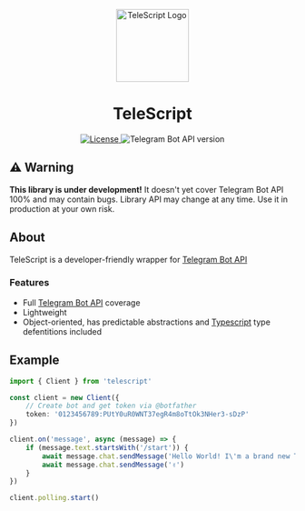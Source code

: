 <p align="center">
    <img src="https://i.imgur.com/Y7tzNEI.png" alt="TeleScript Logo" width="128" height="128">
    <h1 align="center">TeleScript</h1>
</p>

<p align="center">
  <a aria-label="License" href="https://github.com/sadnesszephyr/telescript/blob/main/license">
    <img
		alt="License"
		src="https://img.shields.io/github/license/sadnesszephyr/telescript?style=for-the-badge&labelColor=1A1A1A"
	>
  </a>
  <a aria-label="Bot API version">
    <img
		alt="Telegram Bot API version"
		src="https://img.shields.io/badge/Bot%20API-6.6-1d98dc?labelColor=%231A1A1A&logo=telegram&logoColor=%23FFF&style=for-the-badge"
	>
  </a>
</p>

## ⚠️ Warning

**This library is under development!** It doesn't yet cover Telegram Bot API 100% and may contain bugs. Library API may change at any time. Use it in production at your own risk.

## About

TeleScript is a developer-friendly wrapper for [Telegram Bot API](https://core.telegram.org/bots/api)

### Features

* Full [Telegram Bot API](https://core.telegram.org/bots/api) coverage
* Lightweight
* Object-oriented, has predictable abstractions and [Typescript](https://typescriptlang.org/) type defentitions included

## Example 

```ts
import { Client } from 'telescript'

const client = new Client({
	// Create bot and get token via @botfather
	token: '0123456789:PUtY0uR0WNT37egR4m8oTtOk3NHer3-sDzP'
})

client.on('message', async (message) => {
	if (message.text.startsWith('/start')) {
		await message.chat.sendMessage('Hello World! I\'m a brand new TeleScript bot')
		await message.chat.sendMessage('✌️')
	}
})

client.polling.start()
```